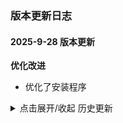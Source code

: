 
### 版本更新日志

#### 2025-9-28 版本更新
**优化改进**
 - 优化了安装程序

<details>
<summary>点击展开/收起 历史更新</summary>

#### 2025-9-14 版本更新
**新增功能**
 - 修复通知系统获取不存在用户的通知时的报错问题
 - 修复通知系统数据类型为删除评论的通知无法正确定位其父项id的问题

---

#### 2025-9-8 版本更新
**新增功能**
 - 后台用户组可进行将A用户组变更为B用户组

---

#### 2025-8-15 版本更新
**优化改进**
 - 适配Tauri、Electron、MobileApp

---

#### 2025-8-7 版本更新
**新增功能**
 - ​​通知系统功能完善​​
 - ​前端（Vuetify2/MDUI2主题客户端）​​优化通知系统的交互细节与功能完整性，提升用户体验。
 - ​后端​​完善通知系统的底层功能逻辑，支持全量通知类型处理。
​ - ​通知类型定义
 - 你可以在通知-右上角设置-通知设置中查看和管理所有通知类型。
 - 默认情况下邮件通知为关闭状态，仅默认开启站内通知
 - 明确定义所有通知类型及其当前开发状态（已全部完成）：
     ```javascript
     /**
      * @typedef NotificationType 通知类型
      * @property string user_follow 自己被关注
      * @property string topic_follow 话题被关注
      * @property string topic_delete 话题被删除
      * @property string question_follow 提问被关注
      * @property string question_comment 提问被评论
      * @property string question_answer 提问被回答
      * @property string question_delete 提问被删除
      * @property string article_follow 文章被关注
      * @property string article_comment 文章被评论
      * @property string article_like 文章被点赞
      * @property string article_delete 文章被删除
      * @property string answer_comment 回答被评论
      * @property string answer_like 回答被点赞
      * @property string answer_delete 回答被删除
      * @property string comment_like 评论被点赞
      * @property string comment_reply 评论被回复
      * @property string comment_delete 评论被删除
      * @property string reply_like 回复被点赞
      * @property string reply_reply 回复被回复
      * @property string reply_delete 回复被删除
      * @property string follow_user_update 关注的用户更新(文章、提问时)
      * @property string follow_topic_update 关注的话题更新(文章、提问时)
      * @property string follow_question_update 关注的提问更新
      * @property string follow_article_update 关注的文章更新
      */
     ```

**注意事项**
 - notification表结构有变更，请手动覆盖更新数据库
 - user_option表为新增表，请手动导入数据库

---

#### 2025-8-6 版本更新
**新增功能**
 - Vuetify2/MDUI2主题客户端富文本编辑器添加背景提示
 - Vuetify2主题客户端数据预览表格为话题名称添加纸片
**优化改进**
 - MDUI2主题客户端card卡片、menu下拉、轮播图圆角增大
 - Vuetify2主题客户端修复数据趋势表跟随系统深色主题不响应问题
 - 修复编辑文章后未同步话题中的文章数量问题
 - 修复上传话题图片存储路径错误问题


---


#### 2025-7-31 版本更新
**新增功能**
 - Vuetify2/MDUI2主题客户端新增功能
  - 首页添加轮播图组件，你可以在后台管理>设置>主题>轮播图管理 中添加
  - 添加了针对某些地区要求用户cookie同意、管理对话框

---

#### 2025-7-20 版本更新
**优化改进**
- Vuetify2/MDUI2主题客户端优化改进：
  - Oauth按钮在登录注册对话框的布局优化调整
  - Oauth按钮在登录注册对话框的显示逻辑变更为未配置ClientID时不显示
  - Oauth绑定列表显示逻辑变更为未配置ClientID时不显示
**新增功能**
 - Vuetify2/MDUI2主题客户端新增功能（需要前空格+@或#才能触发）
  - 富文本编辑器添加@用户功能
  - 富文本编辑器添加#话题功能

---

#### 2025-07-19 版本更新
**新增功能**
- 第三方平台登录集成：
  - 后端设置页面全部表单优化布局
  - 支持Vuetify2/MDUI2主题客户端通过OAuth协议接入Github和Microsoft账号登录
  - 客户端设置页新增第三方平台账号绑定入口（支持Github/Microsoft）
  - 登录/注册对话框集成第三方平台快捷绑定功能
- 后端服务增强：
  - 新增PHP后端OAuth认证模型及控制器
  - 数据库新增`oauth`表结构（需手动迁移数据，建议操作前备份）

**优化改进**
- MDUI2主题移动端适配：
  - 登录/注册/找回密码对话框调整为全屏布局

**配置说明**
- OAuth服务配置路径：后台管理 - 设置 - 授权登录
- 开发者平台入口：
  - Github: https://github.com/settings/developers
  - Microsoft: https://entra.microsoft.com/#view/Microsoft_AAD_RegisteredApps/CreateApplicationBlade/quickStartType~/null/isMSAApp~/false

---

#### 2025-07-15 版本更新
**问题修复**
- 修复MDUI2主题客户端回复内容中用户昵称显示异常

**优化改进**
- 统一Vuetify2/MDUI2富文本编辑器样式排版
- 新增详情折叠列表功能

---

#### 2025-07-11/11 版本更新
**问题修复**
- 修复后端路由重复路径问题
- 解决图片验证码请求失败异常

> 注：此版本存在重复发布记录，已合并处理

---

#### 2025-07-06 版本更新
**新增功能**
- 数据库文件扩充（assets目录新增3种数据库模板）

**问题修复**
- 修正MDUI2主题重置密码对话框布局异常
- 解决Appbar标题显示异常问题

**优化改进**
- 升级设置页主题图标系统
- 路由系统路径结构调整

**功能变更**
- 新增登录状态监听机制`ReturnGetIsLogin(val)`
- 移除help文档目录

---

#### 2025-07-05 版本更新
**数据库调整**
- demo_table.sql字符集及排序规则变更

---

#### 2025-07-04 版本更新
**功能新增**
- 开放外部API接口支持
- 文档地址：https://mdfdocx.xbedrock.com/

---

#### 2025-07-02 版本更新
**问题修复**
- 修正用户信息编辑对话框遮罩层布局异常
- 解决富文本编辑器代码块语言选择禁用失效问题

---

#### 2025-07-01 版本更新
**问题修复**
- 修复用户封面图滚动失效问题
- 优化MDUI2主题举报对话框移动端布局

---

#### 2025-07-01 版本更新
**功能优化**
- fancybox升级为全局挂载
- 优化富文本编辑器下拉菜单高度限制

---

#### 2025-06-30 版本更新
**新增功能**
- 集成fancybox图片预览组件
- 富文本编辑器新增文本对齐功能

**优化改进**
- 调整富文本菜单项布局
- 修复表格选择交互异常

**技术变更**
- 图片库方法路径规则更新（历史数据兼容）

---

#### 2025-06-26 版本更新
**功能新增**
- 富文本编辑器支持表格创建功能

**图片支持扩展**
- 新增PNG/JPG/JPEG格式上传支持（双主题同步）

---

#### 2025-06-17 版本更新
**优化改进**
- 富文本编辑器菜单布局优化
- 新增设置页路由配置

**功能移除**
- 开发模式对话框下线

---

#### 2025-06-16 版本更新
**问题修复**
- 解决MDUI2主题字体跨设备显示不一致问题

**功能新增**
- 富文本编辑器代码高亮支持
- 骨架屏加载效果优化

---

#### 2025-06-14 版本更新
**问题修复**
- 修复话题选择功能异常
- 同步文章与话题关联数据

---

#### 2025-06-08 版本更新
**优化改进**
- 用户组徽章显示效果优化

**功能新增**
- 远程更新系统（含版本检测/包下载）
- 用户组徽章显示功能（双主题）

**问题修复**
- Vuetify2主题徽章颜色显示异常

---

#### 2025-06-07 版本更新
**问题修复**
- 解决富文本编辑器层级遮挡问题

**功能新增**
- 自动更新系统上线

---

#### 2025-06-06 版本更新
**问题修复**
- 修正搜索框浏览器自动填充异常
- 调整评论框间距

---

#### 2025-06-05 版本更新
**优化改进**
- 优化对象删除数量属性更新机制

**问题修复**
- 修复话题文章拉取参数错误
- 解决编辑器加载动画触发异常
- 修正数据更新残留问题
- 避免话题选择重复提交

**功能新增**
- 富文本颜色选择器

---

#### 2025-06-05 版本更新
**优化改进**
- 滚动标题显示优化
- 管理员数据加载条目数提升至100条

---

#### 2025-05-23 版本更新
**优化改进**
- 统一时间戳显示规则
- 新增多语言支持

---

#### 2025-05-23 版本更新
**系统优化**
- 日志记录器性能优化

---

#### 2025-05-18 版本更新
**功能优化**
- 通知系统数据库结构调整
- 双主题404页面优化

**问题修复**
- 用户数据同步异常
- 对话框自动关闭问题

---

#### 2025-05-07 版本更新
**安全修复**
- 彻底解决中文注册/登录问题
- 修复中文昵称支持问题
- 修正后台权限分配漏洞

**功能新增**
- 仪表盘数据可视化增强
- 系统信息预览功能

---

#### 2025-05-04 版本更新
**功能新增**
- 批量用户管理功能
- 语言包翻译支持

**问题修复**
- i18n语言标识异常
- 后端参数绑定问题

---

</details>